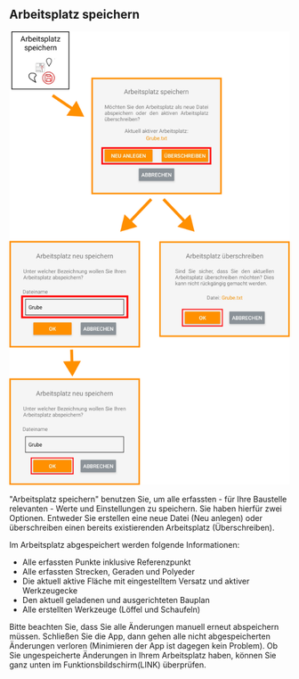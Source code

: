 ## Arbeitsplatz speichern
![Arbeitsplatz speichern](../images_funktionen/ArbeitsplatzSpeichern.png)

"Arbeitsplatz speichern" benutzen Sie, um alle erfassten - für Ihre Baustelle relevanten - Werte und Einstellungen zu speichern. Sie haben hierfür zwei Optionen. Entweder Sie erstellen eine neue Datei (Neu anlegen) oder überschreiben einen bereits existierenden Arbeitsplatz (Überschreiben). 

Im Arbeitsplatz abgespeichert werden folgende Informationen:

* Alle erfassten Punkte inklusive Referenzpunkt
* Alle erfassten Strecken, Geraden und Polyeder
* Die aktuell aktive Fläche mit eingestelltem Versatz und aktiver Werkzeugecke
* Den aktuell geladenen und ausgerichteten Bauplan
* Alle erstellten Werkzeuge (Löffel und Schaufeln)

Bitte beachten Sie, dass Sie alle Änderungen manuell erneut abspeichern müssen. Schließen Sie die App, dann gehen alle nicht abgespeicherten Änderungen verloren (Minimieren der App ist dagegen kein Problem). 
Ob Sie ungespeicherte Änderungen in Ihrem Arbeitsplatz haben, können Sie ganz unten im Funktionsbildschirm(LINK) überprüfen. 
